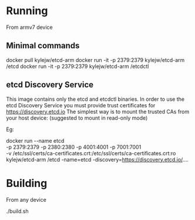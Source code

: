 # Running

From armv7 device

## Minimal commands

docker pull kylejw/etcd-arm
docker run -it -p 2379:2379 kylejw/etcd-arm /etcd
docker run -it -p 2379:2379 kylejw/etcd-arm /etcdctl

## etcd Discovery Service

This image contains only the etcd and etcdctl binaries.  In order to use the etcd Discovery Service you must provide trust certificates for https://discovery.etcd.io
The simplest way is to mount the trusted CAs from your host device: (suggested to mount in read-only mode)

Eg:

docker run --name etcd \
  -p 2379:2379 -p 2380:2380 -p 4001:4001 -p 7001:7001 \
  -v /etc/ssl/certs/ca-certificates.crt:/etc/ssl/certs/ca-certificates.crt:ro \
  kylejw/etcd-arm /etcd -name=etcd -discovery=https://discovery.etcd.io/....

# Building

From any device

./build.sh 


